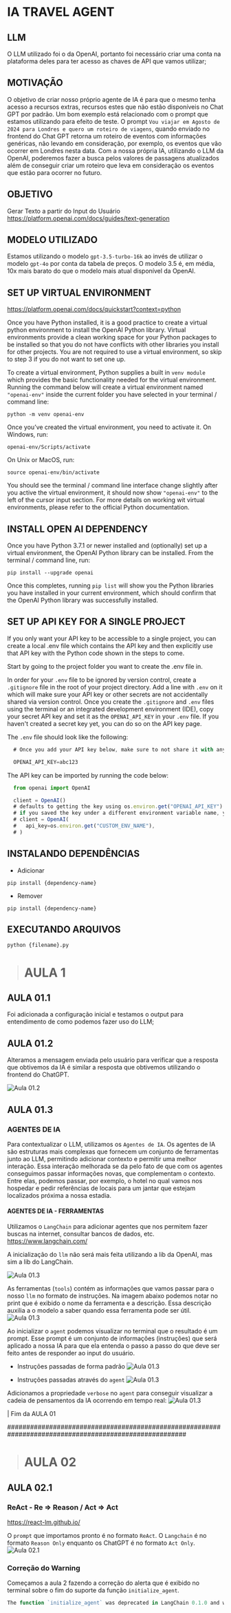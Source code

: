 # IA TRAVEL AGENT

## LLM

O LLM utilizado foi o da OpenAI, portanto foi necessário criar uma conta na plataforma deles para ter acesso as chaves de API que vamos utilizar;

## MOTIVAÇÃO

O objetivo de criar nosso próprio agente de IA é para que o mesmo tenha acesso a recursos extras, recursos estes que não estão disponíveis no Chat GPT por padrão.
Um bom exemplo está relacionado com o prompt que estamos utilizando para efeito de teste. O prompt `Vou viajar em Agosto de 2024 para Londres e quero um roteiro de viagens`, quando enviado no frontend do Chat GPT retorna um roteiro de eventos com informações genéricas, não levando em consideração, por exemplo, os eventos que vão ocorrer em Londres nesta data.
Com a nossa própria IA, utilizando o LLM da OpenAI, poderemos fazer a busca pelos valores de passagens atualizados além de conseguir criar um roteiro que leva em consideração os eventos que estão para ocorrer no futuro.

## OBJETIVO

Gerar Texto a partir do Input do Usuário
https://platform.openai.com/docs/guides/text-generation

## MODELO UTILIZADO

Estamos utilizando o modelo `gpt-3.5-turbo-16k` ao invés de utilizar o modelo `gpt-4o` por conta da tabela de preços. O modelo 3.5 é, em média, 10x mais barato do que o modelo mais atual disponível da OpenAI.

## SET UP VIRTUAL ENVIRONMENT

https://platform.openai.com/docs/quickstart?context=python

Once you have Python installed, it is a good practice to create a virtual python environment to install the OpenAI Python library. Virtual environments provide a clean working space for your Python packages to be installed so that you do not have conflicts with other libraries you install for other projects. You are not required to use a virtual environment, so skip to step 3 if you do not want to set one up.

To create a virtual environment, Python supplies a built in `venv module` which provides the basic functionality needed for the virtual environment. Running the command below will create a virtual environment named `"openai-env"` inside the current folder you have selected in your terminal / command line:

`python -m venv openai-env`

Once you’ve created the virtual environment, you need to activate it. On
Windows, run:

`openai-env/Scripts/activate`

On Unix or MacOS, run:

`source openai-env/bin/activate`

You should see the terminal / command line interface change slightly after you active the virtual environment, it should now show `"openai-env"` to the left of the cursor input section. For more details on working wit virtual environments, please refer to the official Python documentation.

## INSTALL OPEN AI DEPENDENCY

Once you have Python 3.7.1 or newer installed and (optionally) set up a virtual environment, the OpenAI Python library can be installed. From the terminal / command line, run:

`pip install --upgrade openai`

Once this completes, running `pip list` will show you the Python libraries you have installed in your current environment, which should confirm that the OpenAI Python library was successfully installed.

## SET UP API KEY FOR A SINGLE PROJECT

If you only want your API key to be accessible to a single project, you can create a local .env file which contains the API key and then explicitly use that API key with the Python code shown in the steps to come.

Start by going to the project folder you want to create the .env file in.

In order for your `.env` file to be ignored by version control, create a `.gitignore` file in the root of your project directory. Add a line with `.env` on it which will make sure your API key or other secrets are not accidentally shared via version control.
Once you create the `.gitignore` and `.env` files using the terminal or an integrated development environment (IDE), copy your secret API key and set it as the `OPENAI_API_KEY` in your `.env` file. If you haven't created a secret key yet, you can do so on the API key page.

The `.env` file should look like the following:

```jsx
  # Once you add your API key below, make sure to not share it with anyone! The API key should remain private.

  OPENAI_API_KEY=abc123
```

The API key can be imported by running the code below:

```jsx
  from openai import OpenAI

  client = OpenAI()
  # defaults to getting the key using os.environ.get("OPENAI_API_KEY")
  # if you saved the key under a different environment variable name, you can do something like:
  # client = OpenAI(
  #   api_key=os.environ.get("CUSTOM_ENV_NAME"),
  # )
```

## INSTALANDO DEPENDÊNCIAS

- Adicionar

`pip install {dependency-name}`

- Remover

`pip install {dependency-name}`

## EXECUTANDO ARQUIVOS

`python {filename}.py`

> # AULA 1

## AULA 01.1

Foi adicionada a configuração inicial e testamos o output para entendimento de como podemos fazer uso do LLM;

## AULA 01.2

Alteramos a mensagem enviada pelo usuário para verificar que a resposta que obtivemos da IA é similar a resposta que obtivemos utilizando o frontend do ChatGPT.

![Aula 01.2](github/images/image.png)

## AULA 01.3

### AGENTES DE IA

Para contextualizar o LLM, utilizamos os `Agentes de IA`. Os agentes de IA são estruturas mais complexas que fornecem um conjunto de ferramentas junto ao LLM, permitindo adicionar contexto e permitir uma melhor interação. Essa interação melhorada se da pelo fato de que com os agentes conseguimos passar informações novas, que complementam o contexto. Entre elas, podemos passar, por exemplo, o hotel no qual vamos nos hospedar e pedir referências de locais para um jantar que estejam localizados próxima a nossa estadia.

#### AGENTES DE IA - FERRAMENTAS

Utilizamos o `LangChain` para adicionar agentes que nos permitem fazer buscas na internet, consultar bancos de dados, etc.
https://www.langchain.com/

A inicialização do `llm` não será mais feita utilizando a lib da OpenAI, mas sim a lib do LangChain.

![Aula 01.3](github/images/image-4.png)

As ferramentas (`tools`) contém as informações que vamos passar para o nosso `llm` no formato de instruções. Na imagem abaixo podemos notar no print que é exibido o nome da ferramenta e a descrição. Essa descrição auxilia a o modelo a saber quando essa ferramenta pode ser útil.
![Aula 01.3](github/images/image-1.png)

Ao inicializar o `agent` podemos visualizar no terminal que o resultado é um prompt. Esse prompt é um conjunto de informações (instruções) que será aplicado a nossa IA para que ela entenda o passo a passo do que deve ser feito antes de responder ao input do usuário.

- Instruções passadas de forma padrão
  ![Aula 01.3](github/images/image-2.png)

- Instruções passadas através do `agent`
  ![Aula 01.3](github/images/image-3.png)

Adicionamos a propriedade `verbose` no `agent` para conseguir visualizar a cadeia de pensamentos da IA ocorrendo em tempo real:
![Aula 01.3](github/images/image-5.png)

| Fim da AULA 01

#######################################################################################################

> # AULA 02

## AULA 02.1

### ReAct - Re => Reason / Act => Act

https://react-lm.github.io/

O `prompt` que importamos pronto é no formato `ReAct`. O `Langchain` é no formato `Reason Only` enquanto os ChatGPT é no formato `Act Only`.
![Aula 02.1](/github/images/image-6.png)

### Correção do Warning

Começamos a aula 2 fazendo a correção do alerta que é exibido no terminal sobre o fim do suporte da função `initialize_agent`.

```jsx
The function `initialize_agent` was deprecated in LangChain 0.1.0 and will be removed in 0.3.0. Use Use new agent constructor methods like create_react_agent, create_json_agent, create_structured_chat_agent, etc. instead.
```
